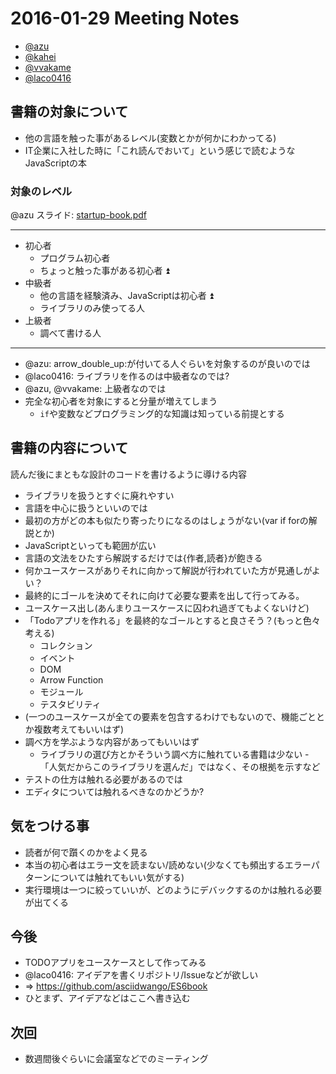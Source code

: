 # 2016-01-29 Meeting Notes

- [@azu](https://github.com/azu)
- [@kahei](https://github.com/kahei)
- [@vvakame](https://github.com/vvakame)
- [@laco0416](https://github.com/laco0416)

## 書籍の対象について

- 他の言語を触った事があるレベル(変数とかが何かにわかってる)
- IT企業に入社した時に「これ読んでおいて」という感じで読むようなJavaScriptの本

### 対象のレベル

@azu スライド: [startup-book.pdf](./azu/startup-book.pdf)

-----

- 初心者
    - プログラム初心者
    - ちょっと触った事がある初心者 :arrow_double_up:
- 中級者
    - 他の言語を経験済み、JavaScriptは初心者 :arrow_double_up:
    - ライブラリのみ使ってる人
- 上級者
    - 調べて書ける人

-----

- @azu: arrow_double_up:が付いてる人ぐらいを対象するのが良いのでは
- @laco0416: ライブラリを作るのは中級者なのでは?
- @azu, @vvakame: 上級者なのでは
- 完全な初心者を対象にすると分量が増えてしまう
    - `if`や変数などプログラミング的な知識は知っている前提とする

## 書籍の内容について

読んだ後にまともな設計のコードを書けるように導ける内容

- ライブラリを扱うとすぐに廃れやすい
- 言語を中心に扱うといいのでは
- 最初の方がどの本も似たり寄ったりになるのはしょうがない(var if forの解説とか)
- JavaScriptといっても範囲が広い
- 言語の文法をひたすら解説するだけでは{作者,読者}が飽きる
- 何かユースケースがありそれに向かって解説が行われていた方が見通しがよい？
- 最終的にゴールを決めてそれに向けて必要な要素を出して行ってみる。
- ユースケース出し(あんまりユースケースに囚われ過ぎてもよくないけど)
- 「Todoアプリを作れる」を最終的なゴールとすると良さそう？(もっと色々考える)
     - コレクション
     - イベント
     - DOM
     - Arrow Function
     - モジュール
     - テスタビリティ
- (一つのユースケースが全ての要素を包含するわけでもないので、機能ごととか複数考えてもいいはず)
- 調べ方を学ぶような内容があってもいいはず
     - ライブラリの選び方とかそういう調べ方に触れている書籍は少ない
-「人気だからこのライブラリを選んだ」ではなく、その根拠を示すなど
- テストの仕方は触れる必要があるのでは
- エディタについては触れるべきなのかどうか?

## 気をつける事

- 読者が何で躓くのかをよく見る
- 本当の初心者はエラー文を読まない/読めない(少なくても頻出するエラーパターンについては触れてもいい気がする)
- 実行環境は一つに絞っていいが、どのようにデバックするのかは触れる必要が出てくる

## 今後

- TODOアプリをユースケースとして作ってみる
- @laco0416: アイデアを書くリポジトリ/Issueなどが欲しい
- => https://github.com/asciidwango/ES6book
- ひとまず、アイデアなどはここへ書き込む

## 次回

- 数週間後ぐらいに会議室などでのミーティング